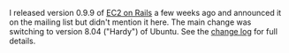 I released version 0.9.9 of [EC2 on Rails][10] a few weeks ago and announced
it on the mailing list but didn't mention it here. The main change was
switching to version 8.04 ("Hardy") of Ubuntu. See the [change log][11] for
full details.

   [10]: http://ec2onrails.rubyforge.org/
   [11]: http://ec2onrails.rubyforge.org/svn/tags/REL-0.9.9/gem/History.txt

